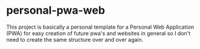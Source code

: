 # personal-pwa-web
This project is basically a personal template for a Personal Web Application (PWA) for easy creation of future pwa's and websites in general so I don't need to create the same structure over and over again.